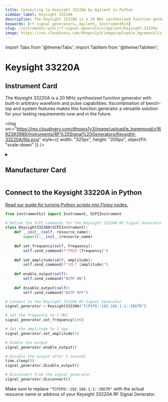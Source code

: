 ```yaml
---
title: Connecting to Keysight 33220A by Agilent in Python
sidebar_label: Keysight 33220A
description: The Keysight 33220A is a 20 MHz synthesized function generator with built-in arbitrary waveform and pulse capabilities. Itscombination of bench-top and system features makes this function generator a versatile solution for your testing requirements now and in the future.
keywords: [rf signal generators, Agilent, InstrumentKit]
slug: /instruments-wiki/rf-signal-generators/agilent/keysight-33220a
image: https://res.cloudinary.com/dhopxs1y3/image/upload/e_bgremoval/v1692393989/Instruments/RF%20Signal%20Generators/Keysight-33220A/file.png
---
```


import Tabs from '@theme/Tabs';
import TabItem from '@theme/TabItem';

# Keysight 33220A

## Instrument Card

<div className="flex">

<div>

The Keysight 33220A is a 20 MHz synthesized function generator with built-in arbitrary waveform and pulse capabilities. Itscombination of bench-top and system features makes this function generator a versatile solution for your testing requirements now and in the future.

</div>

<img src="https://res.cloudinary.com/dhopxs1y3/image/upload/e_bgremoval/v1692393989/Instruments/RF%20Signal%20Generators/Keysight-33220A/file.png" style={{ width: "325px", height: "200px", objectFit: "scale-down" }} />

</div>

<details>
<summary><h2>Manufacturer Card</h2></summary>

<img src="https://res.cloudinary.com/dhopxs1y3/image/upload/e_bgremoval/v1692126006/Instruments/Vendor%20Logos/Agilent.png" style={{ width: "100%", height: "170px",objectFit: "scale-down" }} />

Keysight Technologies, or Keysight, is an American company that manufactures electronics test and measurement equipment and software. <a href="https://www.keysight.com/us/en/home.html">Website</a>.

<ul>
  <li>Headquarters: USA</li>
  <li>Yearly Revenue (millions, USD): 5420.0</li>
</ul>
</details>

## Connect to the Keysight 33220A in Python

[Read our guide for turning Python scripts into Flojoy nodes.](https://docs.flojoy.ai/custom-nodes/creating-custom-node/)
<Tabs>
<TabItem value="InstrumentKit" label="InstrumentKit">


```python
from instrumentkit import Instrument, SCPIInstrument

# Define the SCPI commands for the Keysight 33220A RF Signal Generator
class Keysight33220A(SCPIInstrument):
    def __init__(self, resource_name):
        super().__init__(resource_name)
    
    def set_frequency(self, frequency):
        self.send_command(f"FREQ {frequency}")
    
    def set_amplitude(self, amplitude):
        self.send_command(f"VOLT {amplitude}")
    
    def enable_output(self):
        self.send_command("OUTP ON")
    
    def disable_output(self):
        self.send_command("OUTP OFF")

# Connect to the Keysight 33220A RF Signal Generator
signal_generator = Keysight33220A("TCPIP0::192.168.1.1::INSTR")

# Set the frequency to 1 MHz
signal_generator.set_frequency(1e6)

# Set the amplitude to 1 Vpp
signal_generator.set_amplitude(1)

# Enable the output
signal_generator.enable_output()

# Disable the output after 5 seconds
time.sleep(5)
signal_generator.disable_output()

# Disconnect from the signal generator
signal_generator.disconnect()
```

Make sure to replace `"TCPIP0::192.168.1.1::INSTR"` with the actual resource name or address of your Keysight 33220A RF Signal Generator.

</TabItem>
</Tabs>